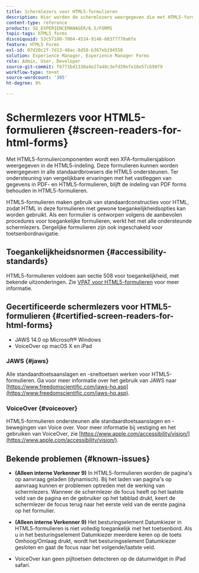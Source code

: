 ```yaml
---
title: Schermlezers voor HTML5-formulieren
description: Hier worden de schermlezers weergegeven die met HTML5-formulieren worden ondersteund.
content-type: reference
products: SG_EXPERIENCEMANAGER/6.5/FORMS
topic-tags: hTML5_forms
discoiquuid: 53c57180-7004-4534-9146-603f7770a6fe
feature: HTML5 Forms
exl-id: 07d20c2f-7d13-48ac-8d58-b367eb194558
solution: Experience Manager, Experience Manager Forms
role: Admin, User, Developer
source-git-commit: f6771bd1338a4e27a48c3efd39efe18e57cb98f9
workflow-type: tm+mt
source-wordcount: '305'
ht-degree: 0%

---
```


# Schermlezers voor HTML5-formulieren {#screen-readers-for-html-forms}

Met HTML5-formuliercomponenten wordt een XFA-formuliersjabloon weergegeven in de HTML5-indeling. Deze formulieren kunnen worden weergegeven in alle standaardbrowsers die HTML5 ondersteunen. Ter ondersteuning van vergelijkbare ervaringen met het vastleggen van gegevens in PDF- en HTML5-formulieren, blijft de indeling van PDF forms behouden in HTML5-formulieren.

HTML5-formulieren maken gebruik van standaardconstructies voor HTML, zodat HTML in deze formulieren met gewone toegankelijkheidsopties kan worden gebruikt. Als een formulier is ontworpen volgens de aanbevolen procedures voor toegankelijke formulieren, werkt het met alle ondersteunde schermlezers. Dergelijke formulieren zijn ook ingeschakeld voor toetsenbordnavigatie.

## Toegankelijkheidsnormen {#accessibility-standards}

HTML5-formulieren voldoen aan sectie 508 voor toegankelijkheid, met bekende uitzonderingen. Zie [VPAT voor HTML5-formulieren](https://www.adobe.com/content/dam/cc1/en/accessibility/compliance/pdfs/adobe-livecycle-es4-section-508-vpat-portfolio.pdf) voor meer informatie.

## Gecertificeerde schermlezers voor HTML5-formulieren {#certified-screen-readers-for-html-forms}

* JAWS 14.0 op Microsoft® Windows
* VoiceOver op macOS X en iPad

### JAWS {#jaws}

Alle standaardtoetsaanslagen en -sneltoetsen werken voor HTML5-formulieren. Ga voor meer informatie over het gebruik van JAWS naar [https://www.freedomscientific.com/jaws-hq.asp](https://www.freedomscientific.com/jaws-hq.asp).

### VoiceOver {#voiceover}

HTML5-formulieren ondersteunen alle standaardtoetsaanslagen en -bewegingen van Voice over. Voor meer informatie bij vestiging en het gebruiken van VoiceOver, zie [https://www.apple.com/accessibility/vision/](https://www.apple.com/accessibility/vision/).

## Bekende problemen {#known-issues}

* **(Alleen interne Verkenner 9)** In HTML5-formulieren worden de pagina&#39;s op aanvraag geladen (dynamisch). Bij het laden van pagina&#39;s op aanvraag kunnen er problemen optreden met de werking van schermlezers. Wanneer de schermlezer de focus heeft op het laatste veld van de pagina en de gebruiker op het tabblad drukt, keert de schermlezer de focus terug naar het eerste veld van de eerste pagina op het formulier.
* **(Alleen interne Verkenner 9)** Het besturingselement Datumkiezer in HTML5-formulieren is niet volledig toegankelijk met het toetsenbord. Als u in het besturingselement Datumkiezer meerdere keren op de toets Omhoog/Omlaag drukt, wordt het besturingselement Datumkiezer gesloten en gaat de focus naar het volgende/laatste veld.

* VoiceOver kan geen pijltoetsen detecteren op de datumwidget in iPad safari.
